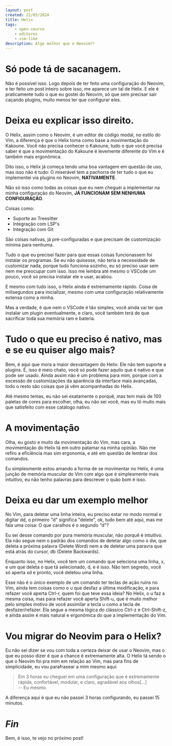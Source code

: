 ```yaml
---
layout: post
created: 22/03/2024
title: Helix
tags:
    - open-source
    - editores
    - vim-like
description: Algo melhor que o Neovim?!
---
```

<h1>Só pode tá de sacanagem.</h1> <p>Não é possível isso. Logo depois de ter
feito uma configuração do Neovim, e ter feito um post inteiro sobre isso, me
aparece um tal de Helix. E ele é praticamente tudo o que eu gostei do Neovim,
só que sem precisar sair caçando plugins, muito menos ter que configurar
eles.</p> <h1>Deixa eu explicar isso direito.</h1> <p>O Helix, assim como o
Neovim, é um editor de código modal, no estilo do Vim, a diferença é que o
Helix toma como base a movimentação do Kakoune. Você não precisa conhecer o
Kakoune, tudo o que você precisa saber é que a movimentação do Kakoune é
levemente diferente do Vim e é também mais ergonômica.</p> <p>Dito isso, o
Helix já começa tendo uma boa vantagem em questão de uso, mas isso não é tudo:
O miserável tem a pachorra de ter tudo o que eu implementei via plugins no
Neovim, <strong>NATIVAMENTE</strong>.</p> <p>Não só isso como todas as coisas
que eu nem cheguei a implementar na minha configuração do Neovim, <strong>JÁ
    FUNCIONAM SEM NENHUMA CONFIGURAÇÃO</strong>.</p> <p>Coisas como:</p> <ul>
    <li>Suporte ao Treesitter</li> <li>Integração com LSP's</li> <li>Integração
      com Git</li> </ul> <p>São coisas nativas, já pré-configuradas e que
  precisam de customização mínima para nenhuma.</p> <p>Tudo o que eu precisei
  fazer para que essas coisas funcionassem foi instalar os programas. Se eu não
  quisesse, não teria a necessidade de customizar nada, porque tudo funciona
  sozinho, eu só preciso usar sem nem me preocupar com isso. Isso me lembra até
  mesmo o VSCode um pouco, você só precisa instalar ele e usar, acabou.</p>
  <p>E mesmo com tudo isso, o Helix ainda é extremamente rápido. Coisa de
  milisegundos para inicializar, mesmo com uma configuração relativamente
  extensa como a minha.</p> <p>Mas a verdade, é que nem o VSCode é tão simples,
  você ainda vai ter que instalar um plugin eventualmente, e claro, você também
  terá de que sacrificar toda sua memória ram e bateria.</p> <h1>Tudo o que eu
  preciso é nativo, mas e se eu quiser algo mais?</h1> <p>Bem, é aqui que mora
a maior desvantagem do Helix: Ele não tem suporte a plugins. É, isso é meio
chato, você só pode fazer aquilo que é nativo e que pode ser usado. Ainda assim
não é um problema para mim, porque com a excessão de customizações da aparência
da interface mais avançadas, todo o resto são coisas que já vêm acompanhadas do
Helix.</p> <p>Até mesmo temas, eu não sei exatamente o porquê, mas tem mais de
100 paletas de cores para escolher, olha, eu não sei você, mas eu tô muito mais
que satisfeito com esse catálogo nativo.</p> <h1>A movimentação</h1> <p>Olha,
eu gosto e muito da movimentação do Vim, mas cara, a movimentação do Helix tá
em outro patamar na minha opinião. Não me refiro a eficiência mas sim
ergonomia, e até em questão de lembrar dos comandos.</p> <p>Eu simplesmente
estou amando a forma de se movimentar no Helix, é uma junção de memória
muscular do Vim com algo que é simplesmente mais intuitivo, eu não tenho
palavras para descrever o quão bom é isso.</p> <h1>Deixa eu dar um exemplo
melhor</h1> <p>No Vim, para deletar uma linha inteira, eu preciso estar no modo
normal e digitar dd, o primeiro "d" significa "delete", ok, tudo bem até aqui,
mas me fala uma coisa: O que caralhos é o segundo "d"?</p> <p>Eu sei desse
comando por pura memória muscular, não porquê é intuitívo. Ela não segue nem o
padrão dos comandos de deletar algo como o dw, que deleta a próxima palavra
(Delete Word) nem a de deletar uma paravra que está atrás do cursor, db (Delete
Backwards).</p> <p>Enquanto isso, no Helix, você tem um comando que seleciona
uma linha, x, e um que deleta o que tá selecionado, d, e é isso. Não tem
segredo, você só aperta xd e pronto, você deletou uma linha.</p> <p>Esse não é
o único exemplo de um comando ter teclas de ação ruins no Vim, ainda tem coisas
como o u que desfaz a última modificação, e para refazer você aperta Ctrl-r,
quem foi que teve essa ideia? No Helix, o u faz a mesma coisa, mas para refazer
você aperta Shift-u, que é muito melhor pelo simples motivo de você assimilar a
tecla u como a tecla de desfazer/refazer. Ela segue a mesma lógica do clássico
Ctrl-z e Ctrl-Shift-z, e ainda assim é mais natural e ergonômica do que a
implementação do Vim.</p> <h1>Vou migrar do Neovim para o Helix?</h1> <p>Eu não
sei dizer se vou com toda a certeza deixar de usar o Neovim, mas o que eu posso
dizer é que a chance é extremamente alta. O Helix tá sendo o que o Neovim foi
pra mim em relação ao Vim, mas para fins de simplicidade, eu vou parafrasear a
mim mesmo aqui:</p> <blockquote><p>Em 3 horas eu cheguei em uma configuração
que é extremamente rápida, confortável, modular, e claro, agradável aos
olhos[...]<br> -- Eu mesmo.</p> </blockquote> <p>A diferença aqui é que eu não
passei 3 horas configurando, eu passei 15 minutos.</p> <h1><em>Fin</em></h1>
<p>Bem, é isso, te vejo no próximo post!</p>
